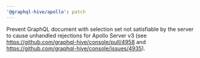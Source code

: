 ```yaml
---
'@graphql-hive/apollo': patch
---
```


Prevent GraphQL document with selection set not satisfiable by the server to cause unhandled
rejections for Apollo Server v3 (see https://github.com/graphql-hive/console/pull/4958 and https://github.com/graphql-hive/console/issues/4935).
